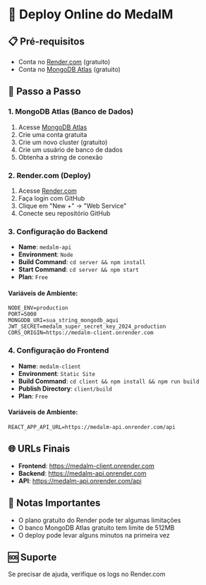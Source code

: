 # 🚀 Deploy Online do MedalM

## 📋 Pré-requisitos
- Conta no [Render.com](https://render.com) (gratuito)
- Conta no [MongoDB Atlas](https://mongodb.com/atlas) (gratuito)

## 🔧 Passo a Passo

### 1. MongoDB Atlas (Banco de Dados)
1. Acesse [MongoDB Atlas](https://mongodb.com/atlas)
2. Crie uma conta gratuita
3. Crie um novo cluster (gratuito)
4. Crie um usuário de banco de dados
5. Obtenha a string de conexão

### 2. Render.com (Deploy)
1. Acesse [Render.com](https://render.com)
2. Faça login com GitHub
3. Clique em "New +" → "Web Service"
4. Conecte seu repositório GitHub

### 3. Configuração do Backend
- **Name**: `medalm-api`
- **Environment**: `Node`
- **Build Command**: `cd server && npm install`
- **Start Command**: `cd server && npm start`
- **Plan**: `Free`

#### Variáveis de Ambiente:
```
NODE_ENV=production
PORT=5000
MONGODB_URI=sua_string_mongodb_aqui
JWT_SECRET=medalm_super_secret_key_2024_production
CORS_ORIGIN=https://medalm-client.onrender.com
```

### 4. Configuração do Frontend
- **Name**: `medalm-client`
- **Environment**: `Static Site`
- **Build Command**: `cd client && npm install && npm run build`
- **Publish Directory**: `client/build`
- **Plan**: `Free`

#### Variáveis de Ambiente:
```
REACT_APP_API_URL=https://medalm-api.onrender.com/api
```

## 🌐 URLs Finais
- **Frontend**: https://medalm-client.onrender.com
- **Backend**: https://medalm-api.onrender.com
- **API**: https://medalm-api.onrender.com/api

## 📝 Notas Importantes
- O plano gratuito do Render pode ter algumas limitações
- O banco MongoDB Atlas gratuito tem limite de 512MB
- O deploy pode levar alguns minutos na primeira vez

## 🆘 Suporte
Se precisar de ajuda, verifique os logs no Render.com
